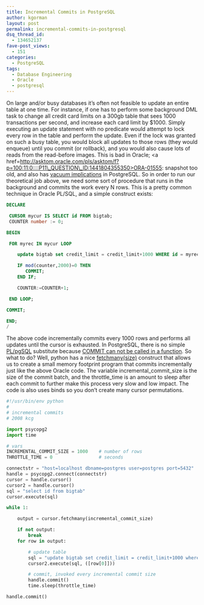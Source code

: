 ```yaml
---
title: Incremental Commits in PostgreSQL
author: kgorman
layout: post
permalink: incremental-commits-in-postgresql
dsq_thread_id:
  - 134652137
fave-post_views:
  - 151
categories:
  - PostgreSQL
tags:
  - Database Engineering
  - Oracle
  - postgresql
---
```

On large and/or busy databases it&#8217;s often not feasible to update an entire table at one time. For instance, if one has to perform some background DML task to change all credit card limits on a 300gb table that sees 1000 transactions per second, and increase each card limit by $1000. Simply executing an update statement with no predicate would attempt to lock every row in the table and perform the update. Even if the lock was granted on such a busy table, you would block all updates to those rows (they would enqueue) until you commit (or rollback), and you would also cause lots of reads from the read-before images. This is bad in Oracle; <a href=http://asktom.oracle.com/pls/asktom/f?p=100:11:0::::P11\_QUESTION\_ID:1441804355350>ORA-01555: snapshot too old</a>, and also has <a href=http://www.postgresql.org/docs/8.2/interactive/routine-vacuuming.html>vacuum implications</a> in PostgreSQL. So in order to run our theoretical job above, we need some sort of procedure that runs in the background and commits the work every N rows. This is a pretty common technique in Oracle PL/SQL, and a simple construct exists:

```sql
DECLARE

 CURSOR mycur IS SELECT id FROM bigtab;
 COUNTER number := 0;

BEGIN

 FOR myrec IN mycur LOOP

    update bigtab set credit_limit = credit_limit+1000 WHERE id = myrec.id;

    IF mod(counter,2000)=0 THEN
       COMMIT;
    END IF;

    COUNTER:=COUNTER+1;

 END LOOP;

COMMIT;

END;
/

```

The above code incrementally commits every 1000 rows and performs all updates until the cursor is exhausted. In PostgreSQL, there is no simple <a href=http://www.postgresql.org/docs/8.2/interactive/plpgsql.html>PL/pgSQL</a> substitute because <a href=http://www.postgresql.org/docs/8.2/interactive/plpgsql-structure.html>COMMIT can not be called in a function</a>. So what to do? Well, python has a nice <a href=http://www.python.org/dev/peps/pep-0249/>fetchmany(size)</a> construct that allows us to create a small memory footprint program that commits incrementally just like the above Oracle code. The variable incremental\_commit\_size is the size of the commit batch, and the throttle_time is an amount to sleep after each commit to further make this process very slow and low impact. The code is also uses binds so you don&#8217;t create many cursor permutations.

```python
#!/usr/bin/env python
#
# incremental commits
# 2008 kcg

import psycopg2
import time

# vars
INCREMENTAL_COMMIT_SIZE = 1000    # number of rows
THROTTLE_TIME = 0                 # seconds

connectstr = "host=localhost dbname=postgres user=postgres port=5432"
handle = psycopg2.connect(connectstr)
cursor = handle.cursor()
cursor2 = handle.cursor()
sql = "select id from bigtab"
cursor.execute(sql)

while 1:

    output = cursor.fetchmany(incremental_commit_size)

    if not output:
        break
    for row in output:

        # update table
        sql = "update bigtab set credit_limit = credit_limit+1000 where id = %s"
        cursor2.execute(sql, ([row[0]]))

        # commit, invoked every incremental commit size
        handle.commit()
        time.sleep(throttle_time)

handle.commit()
